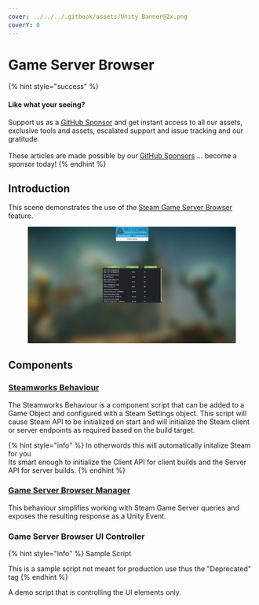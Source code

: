 ```yaml
---
cover: ../../../.gitbook/assets/Unity Banner@2x.png
coverY: 0
---
```


# Game Server Browser

{% hint style="success" %}
#### Like what your seeing?

Support us as a [GitHub Sponsor](../../../become-a-sponsor/) and get instant access to all our assets, exclusive tools and assets, escalated support and issue tracking and our gratitude.\
\
These articles are made possible by our [GitHub Sponsors](../../../become-a-sponsor/) ... become a sponsor today!
{% endhint %}

## Introduction

This scene demonstrates the use of the [Steam Game Server Browser](game-server-browser.md) feature.

<figure><img src="../../../.gitbook/assets/image (523).png" alt=""><figcaption></figcaption></figure>

## Components

### [Steamworks Behaviour](../components/steamworks-behaviour.md)

The Steamworks Behaviour is a component script that can be added to a Game Object and configured with a Steam Settings object. This script will cause Steam API to be initialized on start and will initialize the Steam client or server endpoints as required based on the build target.

{% hint style="info" %}
In otherwords this will automatically initalize Steam for you\
Its smart enough to initialize the Client API for client builds and the Server API for server builds.
{% endhint %}

### [Game Server Browser Manager](../components/game-server-browser-manager.md)

This behaviour simplifies working with Steam Game Server queries and exposes the resulting response as a Unity Event.

### Game Server Browser UI Controller

{% hint style="info" %}
Sample Script

This is a sample script not meant for production use thus the "Deprecated" tag
{% endhint %}

A demo script that is controlling the UI elements only.
